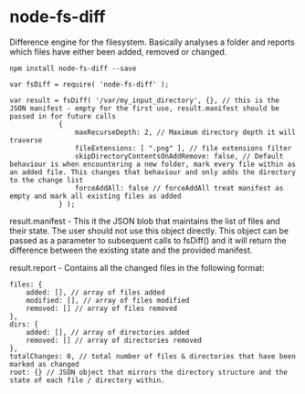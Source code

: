 # node-fs-diff
Difference engine for the filesystem. Basically analyses a folder and reports which files have either been added, removed or changed.

```
npm install node-fs-diff --save
```

```
var fsDiff = require( 'node-fs-diff' );

var result = fsDiff( '/var/my_input_directory', {}, // this is the JSON manifest - empty for the first use, result.manifest should be passed in for future calls
			{
				maxRecurseDepth: 2,	// Maximum directory depth it will traverse
				fileExtensions: [ ".png" ], // file extensions filter
				skipDirectoryContentsOnAddRemove: false, // Default behaviour is when encountering a new folder, mark every file within as an added file. This changes that behaviour and only adds the directory to the change list
				forceAddAll: false // forceAddAll treat manifest as empty and mark all existing files as added
			} );
```

result.manifest - This it the JSON blob that maintains the list of files and their state. The user should not use this object directly. This object can be passed as a parameter to subsequent calls to fsDiff() and it will return the difference between the existing state and the provided manifest.

result.report - Contains all the changed files in the following format: 

```
files: {
	added: [], // array of files added
	modified: [], // array of files modified
	removed: [] // array of files removed
},
dirs: {
	added: [], // array of directories added
	removed: [] // array of directories removed
},
totalChanges: 0, // total number of files & directories that have been marked as changed
root: {} // JSON object that mirrors the directory structure and the state of each file / directory within.
```

